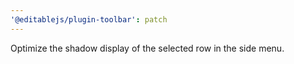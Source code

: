 ```yaml
---
'@editablejs/plugin-toolbar': patch
---
```


Optimize the shadow display of the selected row in the side menu.

